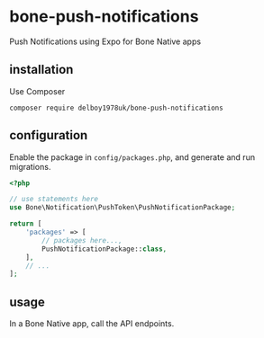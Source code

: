 # bone-push-notifications
Push Notifications using Expo for Bone Native apps
## installation
Use Composer
```
composer require delboy1978uk/bone-push-notifications
```
## configuration
Enable the package in `config/packages.php`, and generate and run migrations.
```php
<?php

// use statements here
use Bone\Notification\PushToken\PushNotificationPackage;

return [
    'packages' => [
        // packages here...,
        PushNotificationPackage::class,
    ],
    // ...
];
```
## usage
In a Bone Native app, call the API endpoints.
